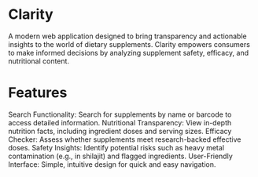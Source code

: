 # Clarity
A modern web application designed to bring transparency and actionable insights to the world of dietary supplements. Clarity empowers consumers to make informed decisions by analyzing supplement safety, efficacy, and nutritional content.

# Features
Search Functionality: Search for supplements by name or barcode to access detailed information.
Nutritional Transparency: View in-depth nutrition facts, including ingredient doses and serving sizes.
Efficacy Checker: Assess whether supplements meet research-backed effective doses.
Safety Insights: Identify potential risks such as heavy metal contamination (e.g., in shilajit) and flagged ingredients.
User-Friendly Interface: Simple, intuitive design for quick and easy navigation.
